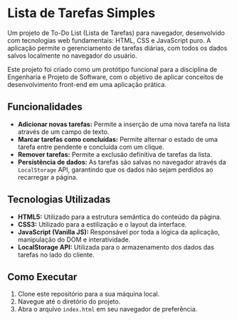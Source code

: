 # Lista de Tarefas Simples

Um projeto de To-Do List (Lista de Tarefas) para navegador, desenvolvido com tecnologias web fundamentais: HTML, CSS e JavaScript puro. A aplicação permite o gerenciamento de tarefas diárias, com todos os dados salvos localmente no navegador do usuário.

Este projeto foi criado como um protótipo funcional para a disciplina de Engenharia e Projeto de Software, com o objetivo de aplicar conceitos de desenvolvimento front-end em uma aplicação prática.

## Funcionalidades

- **Adicionar novas tarefas:** Permite a inserção de uma nova tarefa na lista através de um campo de texto.
- **Marcar tarefas como concluídas:** Permite alternar o estado de uma tarefa entre pendente e concluída com um clique.
- **Remover tarefas:** Permite a exclusão definitiva de tarefas da lista.
- **Persistência de dados:** As tarefas são salvas no navegador através da `LocalStorage` API, garantindo que os dados não sejam perdidos ao recarregar a página.

## Tecnologias Utilizadas

- **HTML5:** Utilizado para a estrutura semântica do conteúdo da página.
- **CSS3:** Utilizado para a estilização e o layout da interface.
- **JavaScript (Vanilla JS):** Responsável por toda a lógica da aplicação, manipulação do DOM e interatividade.
- **LocalStorage API:** Utilizada para o armazenamento dos dados das tarefas no lado do cliente.

## Como Executar

1. Clone este repositório para a sua máquina local.
2. Navegue até o diretório do projeto.
3. Abra o arquivo `index.html` em seu navegador de preferência.
